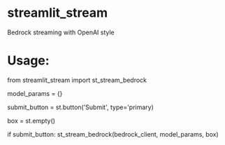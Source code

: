 # streamlit_stream
Bedrock streaming with OpenAI style

# Usage:
from streamlit_stream import st_stream_bedrock

model_params = {}

submit_button = st.button('Submit', type='primary)

box = st.empty()

if submit_button:
    st_stream_bedrock(bedrock_client, model_params, box)
